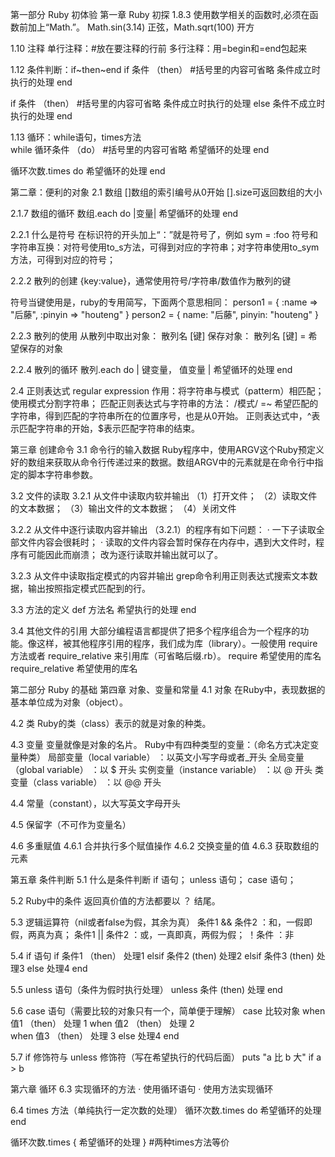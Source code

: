 第一部分 Ruby 初体验
第一章 Ruby 初探
1.8.3  使用数学相关的函数时,必须在函数前加上“Math.”。
Math.sin(3.14)  正弦，Math.sqrt(100)  开方

1.10  注释
单行注释：#放在要注释的行前
多行注释：用=begin和=end包起来

1.12  条件判断：if~then~end
if 条件 （then）      #括号里的内容可省略
  条件成立时执行的处理
end

if 条件 （then）      #括号里的内容可省略
  条件成立时执行的处理
else
  条件不成立时执行的处理
end

1.13   循环：while语句，times方法     
while 循环条件 （do）  #括号里的内容可省略
  希望循环的处理
end

循环次数.times do
  希望循环的处理
end


第二章：便利的对象
2.1 数组
[]数组的索引编号从0开始
[].size可返回数组的大小

2.1.7  数组的循环
数组.each do |变量|
  希望循环的处理
end

2.2.1  什么是符号
在标识符的开头加上“：”就是符号了，例如 sym = :foo
符号和字符串互换：对符号使用to_s方法，可得到对应的字符串；对字符串使用to_sym方法，可得到对应的符号；

2.2.2  散列的创建
{key:value}，通常使用符号/字符串/数值作为散列的键

符号当键使用是，ruby的专用简写，下面两个意思相同：
person1 = { :name => "后藤", :pinyin => "houteng" }
person2 = { name: "后藤", pinyin: "houteng" }

2.2.3 散列的使用
从散列中取出对象： 散列名 [键]
保存对象： 散列名 [键] = 希望保存的对象

2.2.4 散列的循环
散列.each do | 键变量， 值变量 |
  希望循环的处理
end

2.4 正则表达式 regular expression
作用：将字符串与模式（patterm）相匹配；使用模式分割字符串；
匹配正则表达式与字符串的方法： /模式/ =~ 希望匹配的字符串，得到匹配的字符串所在的位置序号，也是从0开始。
正则表达式中，^表示匹配字符串的开始，$表示匹配字符串的结束。

第三章 创建命令
3.1 命令行的输入数据
Ruby程序中，使用ARGV这个Ruby预定义好的数组来获取从命令行传递过来的数据。数组ARGV中的元素就是在命令行中指定的脚本字符串参数。

3.2 文件的读取
3.2.1 从文件中读取内软并输出
（1）打开文件；
（2）读取文件的文本数据；
（3）输出文件的文本数据；
（4）关闭文件

3.2.2 从文件中逐行读取内容并输出
（3.2.1）的程序有如下问题：
· 一下子读取全部文件内容会很耗时；
· 读取的文件内容会暂时保存在内存中，遇到大文件时，程序有可能因此而崩溃；
改为逐行读取并输出就可以了。

3.2.3 从文件中读取指定模式的内容并输出
grep命令利用正则表达式搜索文本数据，输出按照指定模式匹配到的行。

3.3 方法的定义
def 方法名
  希望执行的处理
end

3.4 其他文件的引用
大部分编程语言都提供了把多个程序组合为一个程序的功能。像这样，被其他程序引用的程序，我们成为库（library）。一般使用 require 方法或者 require_relative 来引用库（可省略后缀.rb）。
require 希望使用的库名
require_relative 希望使用的库名



第二部分 Ruby 的基础
第四章 对象、变量和常量
4.1 对象
在Ruby中，表现数据的基本单位成为对象（object）。

4.2 类
Ruby的类（class）表示的就是对象的种类。

4.3 变量
变量就像是对象的名片。
Ruby中有四种类型的变量：（命名方式决定变量种类）
局部变量（local variable）      ：以英文小写字母或者_开头
全局变量（global variable）     ：以 $ 开头
实例变量（instance variable）   ：以 @ 开头
类变量（class variable）        ：以 @@ 开头

4.4 常量（constant），以大写英文字母开头

4.5 保留字（不可作为变量名）

4.6 多重赋值
4.6.1 合并执行多个赋值操作
4.6.2 交换变量的值
4.6.3 获取数组的元素


第五章 条件判断
5.1 什么是条件判断
if 语句；
unless 语句；
case 语句；

5.2 Ruby中的条件
返回真价值的方法都要以 ？ 结尾。

5.3 逻辑运算符（nil或者false为假，其余为真）
条件1 && 条件2 ：和，一假即假，两真为真；
条件1 || 条件2 ：或，一真即真，两假为假；
！条件        ：非

5.4 if 语句
if 条件1 （then）
  处理1
elsif 条件2 (then)
  处理2
elsif 条件3 (then)
  处理3
else
  处理4
end

5.5 unless 语句（条件为假时执行处理）
unless 条件 (then)
  处理
end

5.6 case 语句（需要比较的对象只有一个，简单便于理解）
case 比较对象
when 值1 （then）
  处理 1
when 值2 （then）
处理 2  
when 值3 （then）
  处理 3
else
  处理4
end

5.7 if 修饰符与 unless 修饰符（写在希望执行的代码后面）
puts "a 比 b 大" if a > b


第六章 循环
6.3 实现循环的方法
· 使用循环语句
· 使用方法实现循环

6.4 times 方法（单纯执行一定次数的处理）
循环次数.times do
  希望循环的处理
end

循环次数.times {
  希望循环的处理
}
#两种times方法等价
